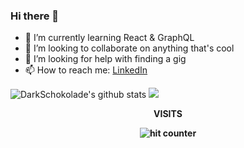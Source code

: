 ### Hi there 👋
  
<!--
**nuhman/nuhman** is a ✨ _special_ ✨ repository because its `README.md` (this file) appears on your GitHub profile.
-->
  
- 🌱 I’m currently learning React & GraphQL
- 👯 I’m looking to collaborate on anything that's cool
- 🤔 I’m looking for help with finding a gig
- 📫 How to reach me: [LinkedIn](https://www.linkedin.com/in/muhammed-nuhman/)



![DarkSchokolade's github stats](https://github-readme-stats.vercel.app/api?username=nuhman&show_icons=true&include_all_commits=true&theme=radical&hide=stars,contribs&count_private=true)
![](https://github-readme-stats.vercel.app/api/top-langs/?username=DarkSchokolade&layout=compact&theme=radical )

<div align="center">
<p><strong>VISITS<Strong></p>
<img src="https://profile-counter.glitch.me/nuhman/count.svg" alt="hit counter" align="center">
</div>
